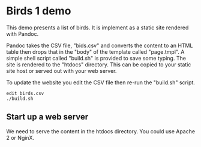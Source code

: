 
# Birds 1 demo

This demo presents a list of birds. It is implement
as a static site rendered with Pandoc.

Pandoc takes the CSV file, "bids.csv" and converts the
content to an HTML table then drops that in the "body"
of the template called "page.tmpl". A simple shell script
called "build.sh" is provided to save some typing. The
site is rendered to the "htdocs" directory. This can be copied
to your static site host or served out with your web server.

To update the website you edit the CSV file then re-run the
"build.sh" script.

~~~
edit birds.csv
./build.sh
~~~

## Start up a web server

We need to serve the content in the htdocs directory. You could
use Apache 2 or NginX.

